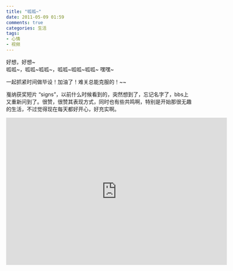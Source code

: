 ```yaml
---
title: "呱呱~"
date: 2011-05-09 01:59
comments: true
categories: 生活
tags: 
- 心情
- 视频
---
```


好想，好想~   
呱呱~，呱呱~呱呱~，呱呱~呱呱~呱呱~ 嘿嘿~   

一起抓紧时间做毕设！加油了！难关总能克服的！~~
<!-- more -->
戛纳获奖短片 “signs”，以前什么时候看到的，突然想到了，忘记名字了，bbs上又重新问到了。很赞，很赞其表现方式，同时也有些共鸣啊，特别是开始那很无趣的生活，不过觉得现在每天都好开心，好充实啊。

<center><iframe height=400 width=600 src='http://player.youku.com/embed/XNjk3NDM2NzM2' frameborder=0 'allowfullscreen'></iframe></center>

